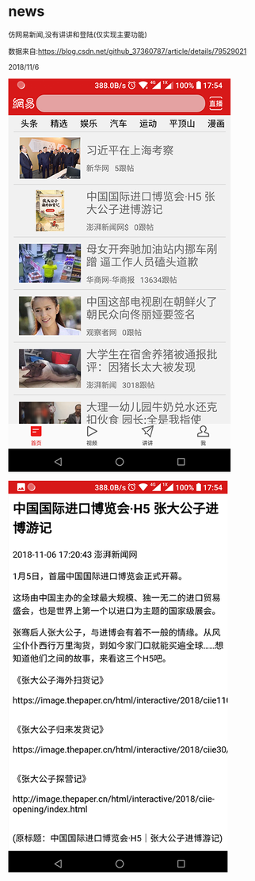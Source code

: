 # news

仿网易新闻,没有讲讲和登陆(仅实现主要功能)

数据来自:https://blog.csdn.net/github_37360787/article/details/79529021

2018/11/6

![image](https://github.com/2314372037/news/blob/master/screenshots/Screenshot_2018-11-06-17-54-28.png)

![image](https://github.com/2314372037/news/blob/master/screenshots/Screenshot_2018-11-06-17-54-56.png)
